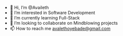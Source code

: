 - 👋 Hi, I’m @Availeth
- 👀 I’m interested in Software Development
- 🌱 I’m currently learning Full-Stack
- 💞️ I’m looking to collaborate on Mindblowing projects
- 📫 How to reach me avalethoyebade@gmail.com

<!---
Availeth/Availeth is a ✨ special ✨ repository because its `README.md` (this file) appears on your GitHub profile.
You can click the Preview link to take a look at your changes.
--->
